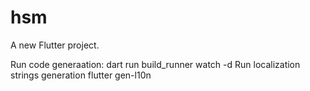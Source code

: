 # hsm

A new Flutter project.

Run code generaation:
    dart run build_runner watch -d
Run localization strings generation
    flutter gen-l10n